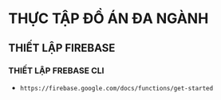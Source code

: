 # THỰC TẬP ĐỒ ÁN ĐA NGÀNH
## THIẾT LẬP FIREBASE
### THIẾT LẬP FREBASE CLI
* ``` https://firebase.google.com/docs/functions/get-started ```

